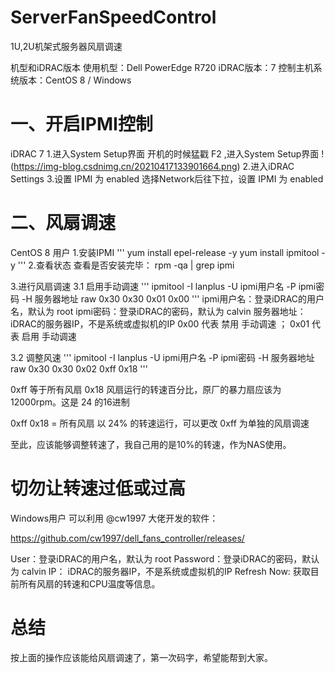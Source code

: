 # ServerFanSpeedControl
1U,2U机架式服务器风扇调速

机型和iDRAC版本
使用机型：Dell PowerEdge R720
iDRAC版本：7
控制主机系统版本：CentOS 8 / Windows

一、开启IPMI控制
==================================================================
iDRAC 7
1.进入System Setup界面
开机的时候猛戳 F2 ,进入System Setup界面
!(https://img-blog.csdnimg.cn/20210417133901664.png)
2.进入iDRAC Settings
3.设置 IPMI 为 enabled
选择Network后往下拉，设置 IPMI 为 enabled



二、风扇调速
==================================================================
CentOS 8 用户
1.安装IPMI
'''
yum install epel-release -y
yum install ipmitool -y
'''
2.查看状态
查看是否安装完毕：
rpm -qa | grep ipmi


3.进行风扇调速
3.1 启用手动调速
'''
ipmitool -I lanplus -U ipmi用户名 -P ipmi密码 -H 服务器地址 raw 0x30 0x30 0x01 0x00 
'''
ipmi用户名：登录iDRAC的用户名，默认为 root
ipmi密码：登录iDRAC的密码，默认为 calvin
服务器地址： iDRAC的服务器IP，不是系统或虚拟机的IP
0x00 代表 禁用 手动调速 ； 0x01 代表 启用 手动调速

3.2 调整风速
'''
ipmitool -I lanplus -U ipmi用户名 -P ipmi密码 -H 服务器地址 raw 0x30 0x30 0x02 0xff 0x18 
'''

0xff 等于所有风扇
0x18 风扇运行的转速百分比，原厂的暴力扇应该为12000rpm。这是 24 的16进制

0xff 0x18 = 所有风扇 以 24% 的转速运行，可以更改 0xff 为单独的风扇调速

至此，应该能够调整转速了，我自己用的是10%的转速，作为NAS使用。

切勿让转速过低或过高
==================================================================
Windows用户
可以利用 @cw1997 大佬开发的软件：

https://github.com/cw1997/dell_fans_controller/releases/


User：登录iDRAC的用户名，默认为 root
Password：登录iDRAC的密码，默认为 calvin
IP： iDRAC的服务器IP，不是系统或虚拟机的IP
Refresh Now: 获取目前所有风扇的转速和CPU温度等信息。



总结
==================================================================
按上面的操作应该能给风扇调速了，第一次码字，希望能帮到大家。



